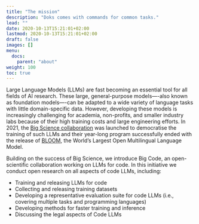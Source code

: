 ```yaml
---
title: "The mission"
description: "Doks comes with commands for common tasks."
lead: ""
date: 2020-10-13T15:21:01+02:00
lastmod: 2020-10-13T15:21:01+02:00
draft: false
images: []
menu:
  docs:
    parent: "about"
weight: 100
toc: true
---
```

Large Language Models (LLMs) are fast becoming an essential tool for all fields of AI research. These large, general-purpose models—-also known as foundation models—-can be adapted to a wide variety of language tasks with little domain-specific data. However, developing these models is increasingly challenging for academia, non-profits, and smaller industry labs because of their high training costs and large engineering efforts. In 2021, the [Big Science collaboration](https://bigscience.huggingface.co/) was launched to democratise the training of such LLMs and their year-long program successfully ended with the release of [BLOOM](https://huggingface.co/bigscience/bloom), the World’s Largest Open Multilingual Language Model. 

Building on the success of Big Science, we introduce Big Code, an open-scientific collaboration working on LLMs for code. In this initiative we conduct open research on all aspects of code LLMs, including:
- Training and releasing LLMs for code
- Collecting and releasing training datasets
- Developing a representative evaluation suite for code LLMs (i.e., covering multiple tasks and programming languages)
- Developing methods for faster training and inference
- Discussing the legal aspects of Code LLMs
